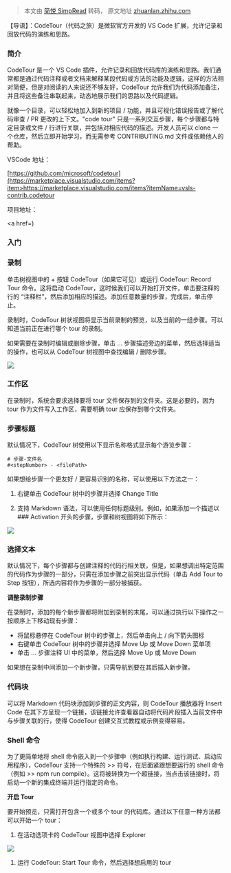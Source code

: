 > 本文由 [简悦 SimpRead](http://ksria.com/simpread/) 转码， 原文地址 [zhuanlan.zhihu.com](https://zhuanlan.zhihu.com/p/420527378?hmsr=toutiao.io&utm_campaign=toutiao.io&utm_medium=toutiao.io&utm_source=toutiao.io)

【导语】：CodeTour（代码之旅）是微软官方开发的 VS Code 扩展，允许记录和回放代码的演练和思路。

### **简介**

CodeTour 是一个 VS Code 插件，允许记录和回放代码库的演练和思路。我们通常都是通过代码注释或者文档来解释某段代码或方法的功能及逻辑，这样的方法相对简便，但是对阅读的人来说还不够友好，CodeTour 允许我们为代码添加备注，并且将这些备注串联起来，动态地展示我们的思路以及代码逻辑。

就像一个目录，可以轻松地加入到新的项目 / 功能，并且可视化错误报告或了解代码审查 / PR 更改的上下文。"code tour" 只是一系列交互步骤，每个步骤都与特定目录或文件 / 行进行关联，并包括对相应代码的描述。开发人员可以 clone 一个仓库，然后立即开始学习，而无需参考 CONTRIBUTING.md 文件或依赖他人的帮助。

VSCode 地址：

[https://github.com/microsoft/codetour](https://marketplace.visualstudio.com/items?item>https://marketplace.visualstudio.com/items?itemName=vsls-contrib.codetour</a></p><p>项目地址：</p><p><a href=)

### **入门**

### **录制**

单击树视图中的 + 按钮 CodeTour（如果它可见）或运行 CodeTour: Record Tour 命令。这将启动 CodeTour，这时候我们可以开始打开文件，单击要注释的行的 “注释栏”，然后添加相应的描述。添加任意数量的步骤，完成后，单击停止。

录制时，CodeTour 树状视图将显示当前录制的预览，以及当前的一组步骤。可以知道当前正在进行哪个 tour 的录制。

如果需要在录制时编辑或删除步骤，单击 ... 步骤描述旁边的菜单，然后选择适当的操作，也可以从 CodeTour 树视图中查找编辑 / 删除步骤。

![](https://pic2.zhimg.com/v2-42308b6335488504f75e523504e5f8e1_r.jpg)

### **工作区**

在录制时，系统会要求选择要将 tour 文件保存到的文件夹。这是必要的，因为 tour 作为文件写入工作区，需要明确 tour 应保存到哪个文件夹。

### **步骤标题**

默认情况下，CodeTour 树使用以下显示名称格式显示每个游览步骤：

```
# 步骤-文件名
#<stepNumber> - <filePath>
```

如果想给步骤一个更友好 / 更容易识别的名称，可以使用以下方法之一：

1.  右键单击 CodeTour 树中的步骤并选择 Change Title  
    
2.  支持 Markdown 语法，可以使用任何标题级别。例如，如果添加一个描述以 ### Activation 开头的步骤，步骤和树视图将如下所示：  
    

![](https://pic1.zhimg.com/v2-d70ef89080f59c667a8e6fe7dfab4f78_r.jpg)

### **选择文本**

默认情况下，每个步骤都与创建注释的代码行相关联，但是，如果想调出特定范围的代码作为步骤的一部分，只需在添加步骤之前突出显示代码（单击 Add Tour to Step 按钮），所选内容将作为步骤的一部分被捕获。

**调整录制步骤**

在录制时，添加的每个新步骤都将附加到录制的末尾，可以通过执行以下操作之一按顺序上下移动现有步骤：

*   将鼠标悬停在 CodeTour 树中的步骤上，然后单击向上 / 向下箭头图标
*   右键单击 CodeTour 树中的步骤并选择 Move Up 或 Move Down 菜单项
*   单击 ... 步骤注释 UI 中的菜单，然后选择 Move Up 或 Move Down

如果想在录制中间添加一个新步骤，只需导航到要在其后插入新步骤。

### **代码块**

可以将 Markdown 代码块添加到步骤的正文内容，则 CodeTour 播放器将 Insert Code 在其下方呈现一个链接，该链接允许查看器自动将代码片段插入当前文件中与步骤关联的行，使得 CodeTour 创建交互式教程或示例变得容易。

### **Shell 命令**

为了更简单地将 shell 命令嵌入到一个步骤中（例如执行构建、运行测试、启动应用程序），CodeTour 支持一个特殊的 >> 符号，在后面紧跟想要运行的 shell 命令（例如 >> npm run compile）。这将被转换为一个超链接，当点击该链接时，将启动一个新的集成终端并运行指定的命令。

**开启 Tour**

要开始预览，只需打开包含一个或多个 tour 的代码库。通过以下任意一种方法都可以开始一个 tour：

1.  在活动选项卡的 CodeTour 视图中选择 Explorer

![](https://pic4.zhimg.com/v2-8d6349a8cba25d63443c3aaa0034e8c7_r.jpg)

1.  运行 CodeTour: Start Tour 命令，然后选择想启用的 tour